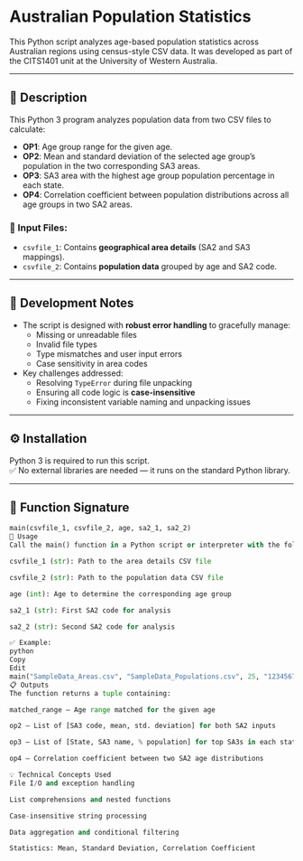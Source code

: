 # Australian Population Statistics

This Python script analyzes age-based population statistics across Australian regions using census-style CSV data. It was developed as part of the CITS1401 unit at the University of Western Australia.

---

## 📜 Description

This Python 3 program analyzes population data from two CSV files to calculate:

- **OP1**: Age group range for the given age.
- **OP2**: Mean and standard deviation of the selected age group’s population in the two corresponding SA3 areas.
- **OP3**: SA3 area with the highest age group population percentage in each state.
- **OP4**: Correlation coefficient between population distributions across all age groups in two SA2 areas.

### 📁 Input Files:
- `csvfile_1`: Contains **geographical area details** (SA2 and SA3 mappings).
- `csvfile_2`: Contains **population data** grouped by age and SA2 code.

---

## 🧠 Development Notes

- The script is designed with **robust error handling** to gracefully manage:
  - Missing or unreadable files
  - Invalid file types
  - Type mismatches and user input errors
  - Case sensitivity in area codes
- Key challenges addressed:
  - Resolving `TypeError` during file unpacking
  - Ensuring all code logic is **case-insensitive**
  - Fixing inconsistent variable naming and unpacking issues

---

## ⚙️ Installation

Python 3 is required to run this script.  
✅ No external libraries are needed — it runs on the standard Python library.

---

## 🧪 Function Signature

```python
main(csvfile_1, csvfile_2, age, sa2_1, sa2_2)
🚀 Usage
Call the main() function in a Python script or interpreter with the following arguments:

csvfile_1 (str): Path to the area details CSV file

csvfile_2 (str): Path to the population data CSV file

age (int): Age to determine the corresponding age group

sa2_1 (str): First SA2 code for analysis

sa2_2 (str): Second SA2 code for analysis

✅ Example:
python
Copy
Edit
main("SampleData_Areas.csv", "SampleData_Populations.csv", 25, "123456789", "987654321")
📋 Outputs
The function returns a tuple containing:

matched_range – Age range matched for the given age

op2 – List of [SA3 code, mean, std. deviation] for both SA2 inputs

op3 – List of [State, SA3 name, % population] for top SA3s in each state

op4 – Correlation coefficient between two SA2 age distributions

💡 Technical Concepts Used
File I/O and exception handling

List comprehensions and nested functions

Case-insensitive string processing

Data aggregation and conditional filtering

Statistics: Mean, Standard Deviation, Correlation Coefficient

